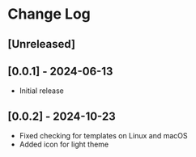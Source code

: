 # Change Log

## [Unreleased]
## [0.0.1] - 2024-06-13
- Initial release

## [0.0.2] - 2024-10-23
- Fixed checking for templates on Linux and macOS
- Added icon for light theme
